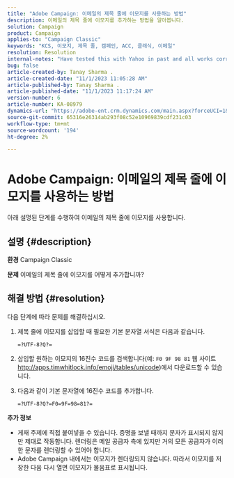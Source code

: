```yaml
---
title: "Adobe Campaign: 이메일의 제목 줄에 이모지를 사용하는 방법"
description: 이메일의 제목 줄에 이모지를 추가하는 방법을 알아봅니다.
solution: Campaign
product: Campaign
applies-to: "Campaign Classic"
keywords: "KCS, 이모지, 제목 줄, 캠페인, ACC, 클래식, 이메일"
resolution: Resolution
internal-notes: "Have tested this with Yahoo in past and all works correctly, but Microsoft Outlook only displays the encoding"
bug: false
article-created-by: Tanay Sharma .
article-created-date: "11/1/2023 11:05:28 AM"
article-published-by: Tanay Sharma .
article-published-date: "11/1/2023 11:17:24 AM"
version-number: 6
article-number: KA-08979
dynamics-url: "https://adobe-ent.crm.dynamics.com/main.aspx?forceUCI=1&pagetype=entityrecord&etn=knowledgearticle&id=dd8ab88c-a678-ee11-8179-6045bd006149"
source-git-commit: 65316e26314ab293f08c52e10969839cdf231c03
workflow-type: tm+mt
source-wordcount: '194'
ht-degree: 2%

---
```


# Adobe Campaign: 이메일의 제목 줄에 이모지를 사용하는 방법


아래 설명된 단계를 수행하여 이메일의 제목 줄에 이모지를 사용합니다.

## 설명 {#description}


<b>환경</b>
Campaign Classic

<b>문제</b>
이메일의 제목 줄에 이모지를 어떻게 추가합니까?




## 해결 방법 {#resolution}


다음 단계에 따라 문제를 해결하십시오.

1. 제목 줄에 이모지를 삽입할 때 필요한 기본 문자열 서식은 다음과 같습니다.

   `=?UTF-8?Q?=`
2. 삽입할 원하는 이모지의 16진수 코드를 검색합니다(예: `F0 9F 98 81` 웹 사이트 http://apps.timwhitlock.info/emoji/tables/unicode)에서 다운로드할 수 있습니다.
3. 다음과 같이 기본 문자열에 16진수 코드를 추가합니다.

   `=?UTF-8?Q?=F0=9F=98=81?=`


<b>추가 정보</b>

- 게재 주제에 직접 붙여넣을 수 있습니다. 증명을 보낼 때까지 문자가 표시되지 않지만 제대로 작동합니다. 렌더링은 메일 공급자 측에 있지만 거의 모든 공급자가 이러한 문자를 렌더링할 수 있어야 합니다.
- Adobe Campaign 내에서는 이모지가 렌더링되지 않습니다. 따라서 이모지를 저장한 다음 다시 열면 이모지가 물음표로 표시됩니다.



